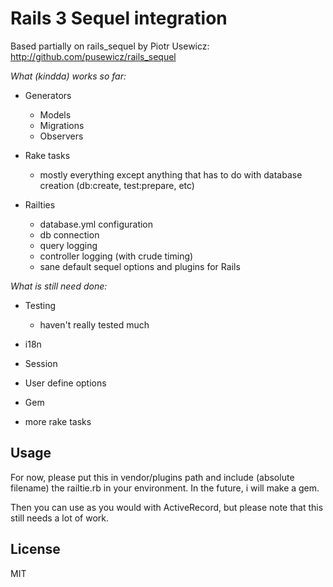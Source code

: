 Rails 3 Sequel integration
==========================

Based partially on rails_sequel by Piotr Usewicz: http://github.com/pusewicz/rails_sequel

*What (kindda) works so far:*

+ Generators
  - Models
  - Migrations
  - Observers

+ Rake tasks
  - mostly everything except anything that has to do with database creation (db:create, test:prepare, etc)

+ Railties
  - database.yml configuration
  - db connection
  - query logging
  - controller logging (with crude timing)
  - sane default sequel options and plugins for Rails

*What is still need done:*

+ Testing
  - haven't really tested much

+ i18n
+ Session
+ User define options
+ Gem
+ more rake tasks

Usage
-----

For now, please put this in vendor/plugins path and include (absolute filename) the railtie.rb in your environment. In the future, i will make a gem. 

Then you can use as you would with ActiveRecord, but please note that this still needs a lot of work.

License
-------

MIT
